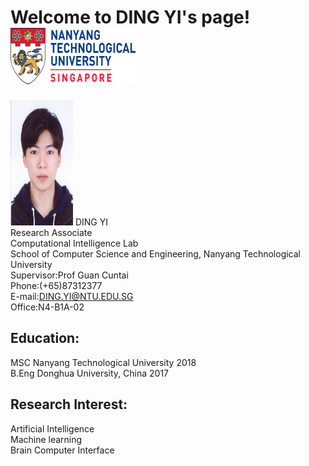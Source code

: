 # Welcome to DING YI's page!    <img width="200" height="90" src="https://raw.githubusercontent.com/DINGYISCSE/DINGYISCSE.github.io/master/logo.png">
<img width="100" height="200" src="https://raw.githubusercontent.com/DINGYISCSE/DINGYISCSE.github.io/master/photo.jpg"> DING YI<br>
Research Associate <br>
Computational Intelligence Lab<br>
School of Computer Science and Engineering, Nanyang Technological University<br>
Supervisor:Prof Guan Cuntai<br>
Phone:(+65)87312377<br>
E-mail:DING.YI@NTU.EDU.SG<br>
Office:N4-B1A-02<br>
## Education:
MSC Nanyang Technological University 2018<br>
B.Eng Donghua University, China 2017
## Research Interest:
Artificial Intelligence<br>
Machine learning<br>
Brain Computer Interface<br>


